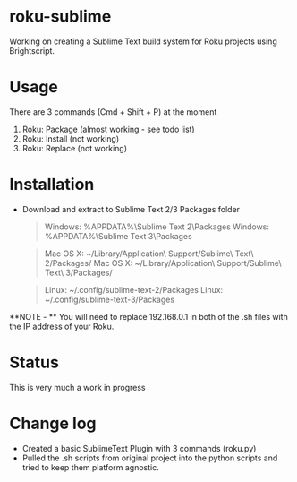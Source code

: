 # roku-sublime
Working on creating a Sublime Text build system for Roku projects using Brightscript.

# Usage  
There are 3 commands (Cmd + Shift + P) at the moment 
1. Roku: Package (almost working - see todo list)
2. Roku: Install (not working)
3. Roku: Replace (not working)

# Installation  

* Download and extract to Sublime Text 2/3 Packages folder
	> Windows:  %APPDATA%\Sublime Text 2\Packages
	> Windows:  %APPDATA%\Sublime Text 3\Packages
	
	> Mac OS X: ~/Library/Application\ Support/Sublime\ Text\ 2/Packages/
	> Mac OS X: ~/Library/Application\ Support/Sublime\ Text\ 3/Packages/
	
	> Linux:    ~/.config/sublime-text-2/Packages
	> Linux:    ~/.config/sublime-text-3/Packages

**NOTE - ** You will need to replace 192.168.0.1 in both of the .sh files with the IP address of your Roku.

# Status  
This is very much a work in progress

# Change log  
* Created a basic SublimeText Plugin with 3 commands (roku.py)
* Pulled the .sh scripts from original project into the python scripts and tried to keep them platform agnostic.
